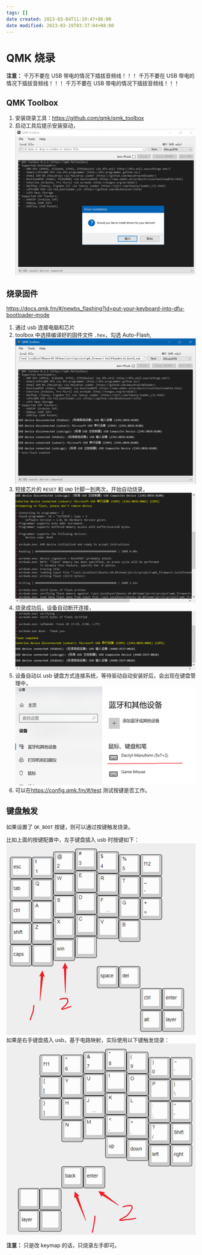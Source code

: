 ```yaml
---
tags: []
date created: 2023-03-04T11:19:47+08:00
date modified: 2023-03-19T03:37:04+08:00
---
```


# QMK 烧录

**注意：**
千万不要在 USB 带电的情况下插拔音频线！！！
千万不要在 USB 带电的情况下插拔音频线！！！
千万不要在 USB 带电的情况下插拔音频线！！！

## QMK Toolbox

1. 安装烧录工具：<https://github.com/qmk/qmk_toolbox>
2. 启动工具后提示安装驱动，
![](../_assets/QMK%20烧录_files/Pasted%20image%2020221212005851.png)

## 烧录固件

<https://docs.qmk.fm/#/newbs_flashing?id=put-your-keyboard-into-dfu-bootloader-mode>

1. 通过 usb 连接电脑和芯片
2. toolbox 中选择编译好的固件文件 `.hex`，勾选 Auto-Flash,
![](../_assets/QMK%20烧录_files/Pasted%20image%2020221219150423.png)
3. 短接芯片的 `RESET` 和 `GND` 针脚一到两次，开始自动烧录，
![](../_assets/QMK%20烧录_files/Pasted%20image%2020221219151052.png)
4. 烧录成功后，设备自动断开连接，
![](../_assets/QMK%20烧录_files/Pasted%20image%2020221219151118.png)
5. 设备自动以 usb 键盘方式连接系统，等待驱动自动安装好后，会出现在键盘管理中，
![](../_assets/QMK%20烧录_files/Pasted%20image%2020221219151010.png)
6. 可以在<https://config.qmk.fm/#/test> 测试按键是否工作。

## 键盘触发

如果设置了 `QK_BOOT` 按键，则可以通过按键触发烧录。

比如上面的按键配置中，左手键盘插入 usb 时按键如下：
![](../_assets/QMK%20烧录_files/Pasted%20image%2020230111051503.png)
如果是右手键盘插入 usb，基于电路映射，实际使用以下键触发烧录：
![](../_assets/QMK%20烧录_files/Pasted%20image%2020230111052038.png)

**注意：** 只是改 keymap 的话，只烧录左手即可。
